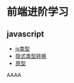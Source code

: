 # 前端进阶学习

## javascript

* [js类型](./javascript/类型.md)
* [隐式类型转换](./javascript/隐式类型转换.md)
* [原型](./javascript/原型.md)

AAAA
